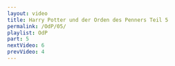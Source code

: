 ```yaml
---
layout: video
title: Harry Potter und der Orden des Penners Teil 5
permalink: /OdP/05/
playlist: OdP
part: 5
nextVideo: 6
prevVideo: 4
---
```

